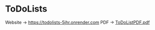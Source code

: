 # ToDoLists
Website  -> https://todolists-5jhr.onrender.com
PDF -> [ToDoListPDF.pdf](https://github.com/Shlokkzz/ToDoLists/files/11916241/ToDoListPDF.pdf)
